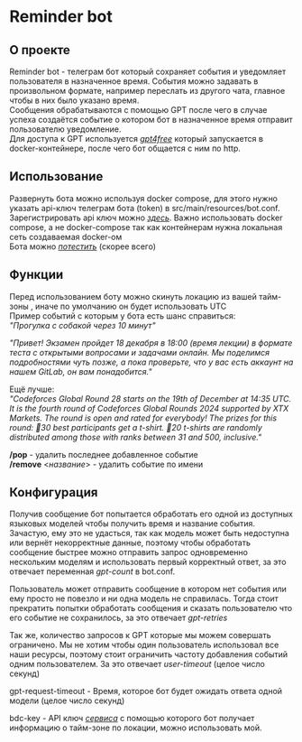 # Reminder bot

## О проекте

Reminder bot - телеграм бот который сохраняет события и уведомляет пользователя
в назначенное время.
События можно задавать в произвольном формате, например переслать из другого чата,
главное чтобы в них было указано время.  
Сообщения обрабатываются с помощью GPT после чего в случае успеха создаётся событие
о котором бот в назначенное время отправит пользователю уведомление.  
Для доступа к GPT используется *[gpt4free](https://github.com/xtekky/gpt4free)*
который запускается в docker-контейнере, после чего бот общается с ним по http.

## Использование

Развернуть бота можно используя docker compose, для этого нужно
указать api-ключ телеграм бота (token) в src/main/resources/bot.conf. Зарегистрировать api ключ
можно *[здесь](https://telegram.me/BotFather)*. Важно использовать docker compose,
а не docker-compose так как контейнерам нужна локальная сеть создаваемая docker-ом  
Бота можно *[потестить](https://telegram.me/reminder_1337_bot)* (скорее всего)  
## Функции
Перед использованием боту можно скинуть локацию из вашей тайм-зоны
, иначе по умолчанию он будет использовать UTC  
Пример событий с которым у бота есть шанс справиться:   
<i>"Прогулка с собакой через 10 минут"

"Привет! Экзамен пройдет 18 декабря в 18:00 (время лекции) в формате теста
с открытыми вопросами и задачами онлайн. Мы поделимся подробностями чуть позже,
а пока проверьте, что у вас есть аккаунт на нашем GitLab, он вам понадобится."  
</i>

Ещё лучше:  
<i>
"Codeforces Global Round 28 starts on the 19th of December at 14:35 UTC.
It is the fourth round of Codeforces Global Rounds 2024 supported by XTX Markets.
The round is open and rated for everybody!
The prizes for this round:
👕30 best participants get a t-shirt.
👕20 t-shirts are randomly distributed among those with ranks between 31 and 500, inclusive."
</i>

**/pop** - удалить последнее добавленное событие  
**/remove** <_название_> - удалить событие по имени

## Конфигурация  
Получив сообщение бот попытается обработать его одной из доступных
языковых моделей чтобы получить время и название события.
Зачастую, ему это не удасться, так как модель может быть недоступна
или вернёт некорректные данные, поэтому чтобы обработать сообщение
быстрее можно отправить запрос одновременно нескольким моделям и использовать
первый корректный ответ, за это отвечает переменная _gpt-count_ в bot.conf.
  
Пользователь может отправить сообщение в котором нет события
или ему просто не повезло и ни одна модель не справилась.
Тогда стоит прекратить попытки обработать сообщения и сказать 
пользователю что его событие не сохранилось, за это отвечает
_gpt-retries_  

Так же, количество запросов к GPT которые мы можем совершать ограничено.
Мы не хотим чтобы один пользователь использовал все наши ресурсы,
поэтому стоит ограничить частоту добавления событий одним пользователем.
За это отвечает _user-timeout_ (целое число секунд)

gpt-request-timeout - Время, которое бот будет
ожидать ответа одной модели (целое число секунд)

bdc-key - API ключ *[сервиса](https://www.bigdatacloud.com/account)* с помощью которого бот получает
информацию о тайм-зоне по локации, можно использовать мой.
